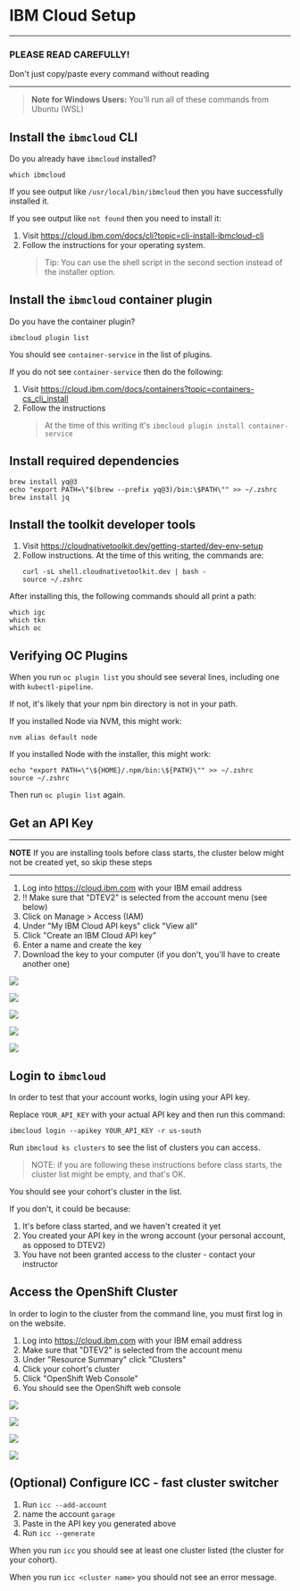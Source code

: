 # IBM Cloud Setup

---

### PLEASE READ CAREFULLY!

Don't just copy/paste every command without reading

---

> **Note for Windows Users:** You'll run all of these commands from Ubuntu (WSL)

## Install the `ibmcloud` CLI

Do you already have `ibmcloud` installed?

```
which ibmcloud
```

If you see output like `/usr/local/bin/ibmcloud` then you have successfully installed it.

If you see output like `not found` then you need to install it:

1. Visit https://cloud.ibm.com/docs/cli?topic=cli-install-ibmcloud-cli
1. Follow the instructions for your operating system.
   > Tip: You can use the shell script in the second section instead of the installer option.

## Install the `ibmcloud` container plugin

Do you have the container plugin?

```
ibmcloud plugin list
```

You should see `container-service` in the list of plugins.

If you do not see `container-service` then do the following:

1. Visit https://cloud.ibm.com/docs/containers?topic=containers-cs_cli_install
1. Follow the instructions
   > At the time of this writing it's `ibmcloud plugin install container-service`

## Install required dependencies

```
brew install yq@3
echo "export PATH=\"$(brew --prefix yq@3)/bin:\$PATH\"" >> ~/.zshrc
brew install jq
```

## Install the toolkit developer tools

1. Visit https://cloudnativetoolkit.dev/getting-started/dev-env-setup
1. Follow instructions. At the time of this writing, the commands are:
   ```
   curl -sL shell.cloudnativetoolkit.dev | bash -
   source ~/.zshrc
   ```

After installing this, the following commands should all print a path:

```
which igc
which tkn
which oc
```

## Verifying OC Plugins

When you run `oc plugin list` you should see several lines, including one with `kubectl-pipeline`.

If not, it's likely that your npm bin directory is not in your path.

If you installed Node via NVM, this might work:

```
nvm alias default node
```

If you installed Node with the installer, this might work:

```
echo "export PATH=\"\${HOME}/.npm/bin:\${PATH}\"" >> ~/.zshrc
source ~/.zshrc
```

Then run `oc plugin list` again.

## Get an API Key

---

**NOTE** If you are installing tools before class starts, the cluster below might not be created yet, so skip these steps

---

1. Log into https://cloud.ibm.com with your IBM email address
1. ‼️ Make sure that "DTEV2" is selected from the account menu (see below)
1. Click on Manage > Access (IAM)
1. Under "My IBM Cloud API keys" click "View all"
1. Click "Create an IBM Cloud API key"
1. Enter a name and create the key
1. Download the key to your computer (if you don't, you'll have to create another one)

![](./img/apikey-menu.png)

![](./img/apikey-iam.png)

![](./img/apikey-list.png)

![](./img/apikey-name.png)

![](./img/apikey-copy.png)

## Login to `ibmcloud`

In order to test that your account works, login using your API key.

Replace `YOUR_API_KEY` with your actual API key and then run this command:

```
ibmcloud login --apikey YOUR_API_KEY -r us-south
```

Run `ibmcloud ks clusters` to see the list of clusters you can access.

> NOTE: if you are following these instructions before class starts, the cluster list might be empty, and that's OK.

You should see your cohort's cluster in the list.

If you don't, it could be because:

1. It's before class started, and we haven't created it yet
1. You created your API key in the wrong account (your personal account, as opposed to DTEV2)
1. You have not been granted access to the cluster - contact your instructor

## Access the OpenShift Cluster

In order to login to the cluster from the command line, you must first log in on the website.

1. Log into https://cloud.ibm.com with your IBM email address
1. Make sure that "DTEV2" is selected from the account menu
1. Under "Resource Summary" click "Clusters"
1. Click your cohort's cluster
1. Click "OpenShift Web Console"
1. You should see the OpenShift web console

![](./img/ibmcloud-account.png)

![](./img/ibmcloud-clusters.png)

![](./img/ibmcloud-openshift-console.png)

![](./img/openshift-web-console.png)

## (Optional) Configure ICC - fast cluster switcher

1. Run `icc --add-account`
1. name the account `garage`
1. Paste in the API key you generated above
1. Run `icc --generate`

When you run `icc` you should see at least one cluster listed (the cluster for your cohort).

When you run `icc <cluster name>` you should not see an error message.
